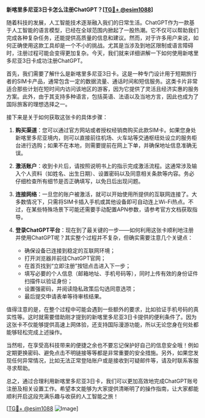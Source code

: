 **新喀里多尼亚3日卡怎么注册ChatGPT？[[TG💪+ @esim1088](https://t.me/s/esim1088)]**

随着科技的发展，人工智能技术逐渐融入我们的日常生活。ChatGPT作为一款基于人工智能的语言模型，已经在全球范围内掀起了一股热潮。它不仅可以帮助我们完成各种复杂任务，还能提供高质量的信息和建议。然而，对于许多用户来说，如何正确使用这款工具却是一个不小的挑战。尤其是当涉及到地区限制或语言障碍时，注册过程可能会变得更加复杂。今天，我们就来详细讲解一下如何使用新喀里多尼亚3日卡成功注册ChatGPT。

首先，我们需要了解什么是新喀里多尼亚3日卡。这是一种专门设计用于短期旅行者的SIM卡产品，通常包含一定的数据流量、通话时间和短信服务。这类卡片非常适合那些计划在短时间内访问该地区的游客，因为它提供了灵活且经济实惠的服务方案。此外，由于其支持多种语言，包括英语、法语以及当地方言，因此也成为了国际旅客的理想选择之一。

接下来是关于如何获取这张卡的具体步骤：

1. **购买渠道**：您可以通过官方网站或者授权经销商购买此款SIM卡。如果您身处新喀里多尼亚境内，则可以直接前往机场、火车站等交通枢纽处设立的服务柜台进行选购；如果不在本地，则需要提前在网上下单，并确保地址信息准确无误。
   
2. **激活账户**：收到卡片后，请按照说明书上的指示完成激活流程。这通常涉及输入个人资料（如姓名、出生日期）、设置密码以及同意相关条款等内容。务必仔细检查所有细节是否正确填写，以免日后出现问题。

3. **连接网络**：一旦您的账户被激活，就可以开始使用所提供的互联网连接了。大多数情况下，只需将SIM卡插入手机或其他设备即可自动连上Wi-Fi热点。不过，在某些特殊场景下可能还需要手动配置APN参数，请参考官方文档获取指导。

4. **登录ChatGPT平台**：现在到了最关键的一步——如何利用这张卡顺利地注册并使用ChatGPT呢？其实整个过程并不复杂，但确实需要注意几个关键点：
   - 确保设备已连接到稳定的互联网环境；
   - 打开浏览器并前往ChatGPT官网；
   - 在首页找到“立即注册”按钮点击进入下一步；
   - 填写必要的个人信息（邮箱地址、手机号码等），同时上传有效的身份证件扫描件以验证身份；
   - 设置强密码，并阅读隐私政策后勾选同意选项；
   - 最后提交申请表单等待审核结果。

值得注意的是，在整个过程中可能会遇到一些额外的要求，比如验证手机号码的真实性等。这时就需要借助刚才提到的新喀里多尼亚3日卡提供的便利条件了。因为这张卡不仅能够提供高速上网体验，还支持国际漫游功能，所以无论您身在何处都能够轻松完成上述操作。

当然啦，在享受高科技带来的便捷之余也不要忘记保护好自己的信息安全哦！例如定期更换密码、避免点击不明链接等等都是非常重要的安全措施。另外，如果您发现任何异常情况，比如无法正常登陆账户或是接收到可疑邮件等，请及时联系客服寻求帮助。

总之，通过合理利用新喀里多尼亚3日卡，我们可以更加高效地完成ChatGPT账号注册及相关设置工作。希望本文能够为大家提供清晰明了的操作指南，让大家都能顺利开启这段充满乐趣与收获的人工智能之旅！

[[TG💪+ @esim1088](https://t.me/s/esim1088) ![Image](https://i.postimg.cc/4NQfJmqS/Snipaste-2025-05-13-00-14-12.png)]